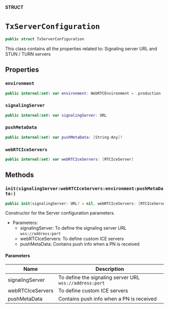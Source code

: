 **STRUCT**

# `TxServerConfiguration`

```swift
public struct TxServerConfiguration
```

This class contains all the properties related to: Signaling server URL and  STUN / TURN servers

## Properties
### `environment`

```swift
public internal(set) var environment: WebRTCEnvironment = .production
```

### `signalingServer`

```swift
public internal(set) var signalingServer: URL
```

### `pushMetaData`

```swift
public internal(set) var pushMetaData: [String:Any]?
```

### `webRTCIceServers`

```swift
public internal(set) var webRTCIceServers: [RTCIceServer]
```

## Methods
### `init(signalingServer:webRTCIceServers:environment:pushMetaData:)`

```swift
public init(signalingServer: URL? = nil, webRTCIceServers: [RTCIceServer]? = nil, environment: WebRTCEnvironment = .production,pushMetaData:[String: Any]? = nil)
```

Constructor for the Server configuration parameters.
- Parameters:
  - signalingServer: To define the signaling server URL `wss://address:port`
  - webRTCIceServers: To define custom ICE servers
  - pushMetaData: Contains push info when a PN is received

#### Parameters

| Name | Description |
| ---- | ----------- |
| signalingServer | To define the signaling server URL `wss://address:port` |
| webRTCIceServers | To define custom ICE servers |
| pushMetaData | Contains push info when a PN is received |